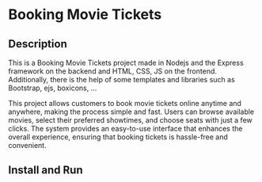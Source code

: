 # Booking Movie Tickets

## Description
This is a Booking Movie Tickets project made in Nodejs and the Express framework on the backend and HTML, CSS, JS on the frontend. Additionally, there is the help of some templates and libraries such as Bootstrap, ejs, boxicons, ...

This project allows customers to book movie tickets online anytime and anywhere, making the process simple and fast. Users can browse available movies, select their preferred showtimes, and choose seats with just a few clicks. The system provides an easy-to-use interface that enhances the overall experience, ensuring that booking tickets is hassle-free and convenient.
## Install and Run
